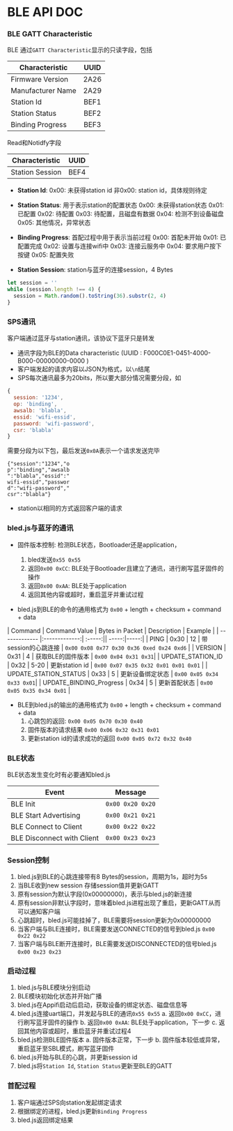# BLE API DOC

### BLE GATT Characteristic
BLE 通过`GATT Characteristic`显示的只读字段，包括

| Characteristic | UUID |
| -------------- |:-------------:|
| Firmware Version | 2A26 |
| Manufacturer Name | 2A29 |
| Station Id | BEF1 |
| Station Status | BEF2 |
| Binding Progress | BEF3 |

Read和Notidfy字段

| Characteristic | UUID |
| -------------- |:-------------:|
| Station Session | BEF4 |

+ **Station Id**:
  0x00: 未获得station id
  非0x00: station id，具体规则待定

+ **Station Status**: 用于表示station的配置状态
  0x00: 未获得station状态
  0x01: 已配置
  0x02: 待配置
  0x03: 待配置，且磁盘有数据
  0x04: 检测不到设备磁盘
  0x05: 其他情况，异常状态

+ **Binding Progress**: 首配过程中用于表示当前过程
  0x00: 首配未开始
  0x01: 已配置完成
  0x02: 设置与连接wifi中
  0x03: 连接云服务中
  0x04: 要求用户按下按键
  0x05: 配置失败

+ **Station Session**: station与蓝牙的连接session，4 Bytes
```javascript
let session = ''
while (session.length !== 4) {
  session = Math.random().toString(36).substr(2, 4)
}
```

### SPS通讯
客户端通过蓝牙与station通讯，该协议下蓝牙只是转发

+ 通讯字段为BLE的Data characteristic (UUID : F000C0E1-0451-4000-B000-00000000-0000 )
+ 客户端发起的请求内容以JSON为格式，以`\n`结尾
+ SPS每次通讯最多为20bits，所以要大部分情况需要分段，如
```javascript
{
  session: '1234',
  op: 'binding',
  awsalb: 'blabla',
  essid: 'wifi-essid',
  password: 'wifi-password',
  csr: 'blabla'
}
```
需要分段为以下包，最后发送`0x0A`表示一个请求发送完毕
```
{"session":"1234","o
p":"binding","awsalb
":"blabla","essid":"
wifi-essid","passwor
d":"wifi-password","
csr":"blabla"}
```
+ station以相同的方式返回客户端的请求

### bled.js与蓝牙的通讯

+ 固件版本控制: 检测BLE状态，Bootloader还是application，
  1. bled发送`0x55 0x55` 
  2. 返回`0x00 0xCC`: BLE处于Bootloader且建立了通讯，进行刷写蓝牙固件的操作
  3. 返回`0x00 0xAA`: BLE处于application
  4. 返回其他内容或超时，重启蓝牙并重试过程

+ bled.js到BLE的命令的通用格式为 `0x00` + length + checksum + command + data

| Command | Command Value | Bytes in Packet | Description | Example |
| ------------- |:-------------:| :-----:|| -----:|-----:|
| PING | 0x30 | 12 | 带session的心跳连接 | `0x00 0x08 0x77 0x30 0x36 0xed 0x24 0xd6` |
| VERSION | 0x31 | 4 | 获取BLE的固件版本 | `0x00 0x04 0x31 0x31`|
| UPDATE_STATION_ID | 0x32 |  5-20 | 更新station id | `0x00 0x07 0x35 0x32 0x01 0x01 0x01` |
| UPDATE_STATION_STATUS | 0x33 | 5 | 更新设备绑定状态 | `0x00 0x05 0x34 0x33 0x01`|
| UPDATE_BINDING_Progress | 0x34 | 5 | 更新首配状态 | `0x00 0x05 0x35 0x34 0x01` |

+ BLE到bled.js的输出的通用格式为 `0x00` + length + checksum + command + data
  1. 心跳包的返回: `0x00 0x05 0x70 0x30 0x40`
  2. 固件版本的请求结果 `0x00 0x06 0x32 0x31 0x01`
  3. 更新station id的请求成功的返回 `0x00 0x05 0x72 0x32 0x40`

### BLE状态
BLE状态发生变化时有必要通知bled.js

| Event | Message |
| -------------- |:-------------:|
| BLE Init | `0x00 0x20 0x20` |
| BLE Start Advertising | `0x00 0x21 0x21` |
| BLE Connect to Client | `0x00 0x22 0x22` |
| BLE Disconnect with Client | `0x00 0x23 0x23` |

### Session控制

1. bled.js到BLE的心跳连接带有8 Bytes的session，周期为1s，超时为5s
2. 当BLE收到new session 存储session值并更新GATT
  1. 原有session为默认字段(0x00000000)，表示与bled.js的新连接
  2. 原有session非默认字段时，意味着bled.js进程出现了重启，更新GATT从而可以通知客户端
  3. 心跳超时，bled.js可能挂掉了，BLE需要将session更新为0x00000000
3. 当客户端与BLE连接时，BLE需要发送CONNECTED的信号到bled.js `0x00 0x22 0x22`
4. 当客户端与BLE断开连接时，BLE需要发送DISCONNECTED的信号bled.js `0x00 0x23 0x23`

### 启动过程
  1. bled.js与BLE模块分别启动
  2. BLE模块初始化状态并开始广播
  3. bled.js在Appifi启动后启动，获取设备的绑定状态、磁盘信息等 
  4. bled.js连接uart端口，并发起与BLE的通讯`0x55 0x55`
    a. 返回`0x00 0xCC`，进行刷写蓝牙固件的操作
    b. 返回`0x00 0xAA`: BLE处于application，下一步
    c. 返回其他内容或超时，重启蓝牙并重试过程4
  5. bled.js检测BLE固件版本
    a. 固件版本正常，下一步
    b. 固件版本较低或异常，重启蓝牙至SBL模式，刷写蓝牙固件
  6. bled.js开始与BLE的心跳，并更新session id
  7. bled.js将`Station Id`, `Station Status`更新至BLE的GATT

### 首配过程
  1. 客户端通过SPS向station发起绑定请求
  2. 根据绑定的进程，bled.js更新`Binding Progress`
  3. bled.js返回绑定结果

